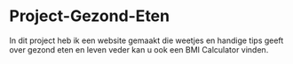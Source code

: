 # Project-Gezond-Eten
In dit project heb ik een website gemaakt die weetjes en handige tips geeft over gezond eten en leven veder kan u ook een BMI Calculator vinden. 
